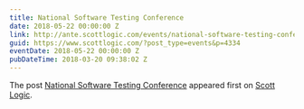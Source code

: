 ```yaml
---
title: National Software Testing Conference
date: 2018-05-22 00:00:00 Z
link: http://ante.scottlogic.com/events/national-software-testing-conference/
guid: https://www.scottlogic.com/?post_type=events&p=4334
eventDate: 2018-05-22 00:00:00 Z
pubDateTime: 2018-03-20 09:38:02 Z
---
```


<p>The post <a rel="nofollow" href="http://ante.scottlogic.com/events/national-software-testing-conference/">National Software Testing Conference</a> appeared first on <a rel="nofollow" href="http://ante.scottlogic.com">Scott Logic</a>.</p>